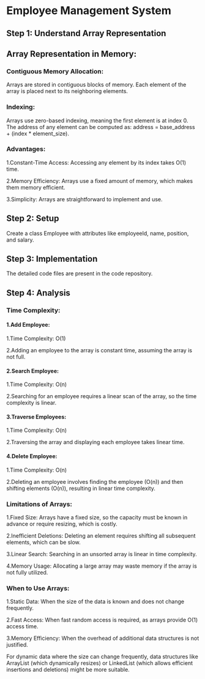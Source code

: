 
# Employee Management System


## Step 1:  Understand Array Representation
## Array Representation in Memory:

### Contiguous Memory Allocation: 
Arrays are stored in contiguous blocks of memory. Each element of the array is placed next to its neighboring elements.
### Indexing: 
Arrays use zero-based indexing, meaning the first element is at index 0. The address of any element can be computed as: address = base_address + (index * element_size).
### Advantages: 
1.Constant-Time Access: Accessing any element by its index takes O(1) time.

2.Memory Efficiency: Arrays use a fixed amount of memory, which makes them memory efficient.

3.Simplicity: Arrays are straightforward to implement and use.

## Step 2: Setup

Create a class Employee with attributes like employeeId, name, position, and salary.

## Step 3: Implementation

The detailed code files are present in the code repository.

## Step 4: Analysis

### Time Complexity:

#### 1.Add Employee:

1.Time Complexity: O(1)

2.Adding an employee to the array is constant time, assuming the array is not full.

#### 2.Search Employee:

1.Time Complexity: O(n)

2.Searching for an employee requires a linear scan of the array, so the time complexity is linear.

#### 3.Traverse Employees:
1.Time Complexity: O(n)

2.Traversing the array and displaying each employee takes linear time.

#### 4.Delete Employee:

1.Time Complexity: O(n)

2.Deleting an employee involves finding the employee (O(n)) and then shifting elements (O(n)), resulting in linear time complexity.


### Limitations of Arrays:
1.Fixed Size: Arrays have a fixed size, so the capacity must be known in advance or require resizing, which is costly.

2.Inefficient Deletions: Deleting an element requires shifting all subsequent elements, which can be slow.

3.Linear Search: Searching in an unsorted array is linear in time complexity.

4.Memory Usage: Allocating a large array may waste memory if the array is not fully utilized.

### When to Use Arrays:
1.Static Data: When the size of the data is known and does not change frequently.

2.Fast Access: When fast random access is required, as arrays provide O(1) access time.

3.Memory Efficiency: When the overhead of additional data structures is not justified.

For dynamic data where the size can change frequently, data structures like ArrayList (which dynamically resizes) or LinkedList (which allows efficient insertions and deletions) might be more suitable.






